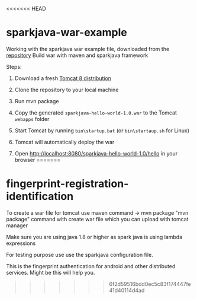 <<<<<<< HEAD
# sparkjava-war-example
Working with the sparkjava war example file, downloaded from the [repository](https://github.com/kliakos/sparkjava-war-example)
Build war with maven and sparkjava framework

Steps:

1. Download a fresh [Tomcat 8 distribution](https://tomcat.apache.org/download-80.cgi)
2. Clone the repository to your local machine
3. Run mvn package
4. Copy the generated `sparkjava-hello-world-1.0.war` to the Tomcat `webapps` folder
5. Start Tomcat by running `bin\startup.bat` (or `bin\startaup.sh` for Linux)

6. Tomcat will automatically deploy the war

7. Open [http://localhost:8080/sparkjava-hello-world-1.0/hello](http://localhost:8080/sparkjava-hello-world-1.0/hello) in your browser
=======

# fingerprint-registration-identification

To create a war file for tomcat use maven command -> mvn package
"mvn package" command with create war file which you can upload with tomcat manager

Make sure you are using java 1.8 or higher as spark java is using lambda expressions

For testing purpose use use the sparkjava configuration file.

This is the fingerprint authentication for android and  other distributed services. Might be this will help you.

>>>>>>> 6f2d59516bdd0ec5c83f174447fe41d40114d4ad
